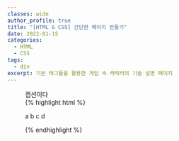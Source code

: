 ```yaml
---
classes: wide
author_profile: true
title: "[HTML & CSS] 간단한 페이지 만들기"
date: 2022-01-15
categories:
  - HTML
  - CSS
tags:
  - div
excerpt: 기본 태그들을 활용한 게임 속 캐릭터의 기술 설명 페이지
---
```


<figure>
  <figcaption>캡션이다</figcaption>
  {% highlight html %}
  <div>
    <p>a b c d</p>
  </div>
  {% endhighlight %}
</figure>